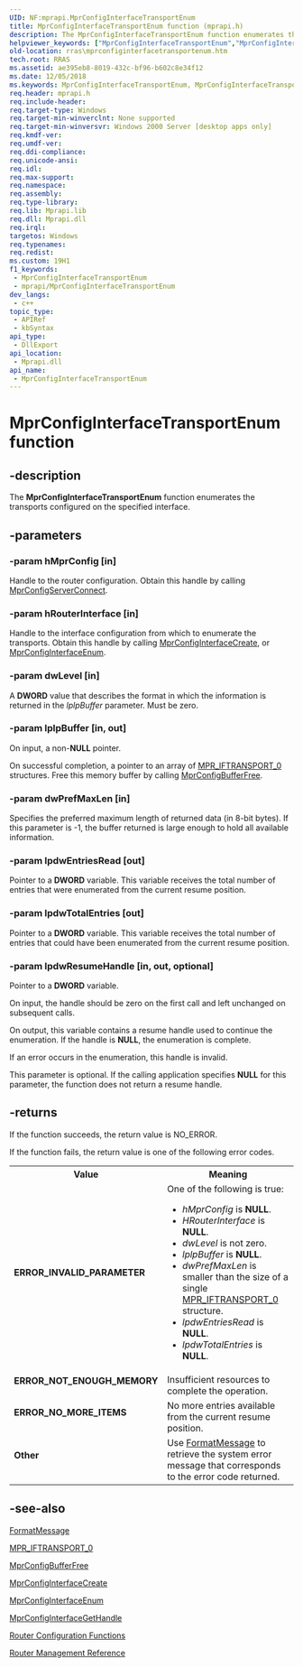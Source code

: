 ```yaml
---
UID: NF:mprapi.MprConfigInterfaceTransportEnum
title: MprConfigInterfaceTransportEnum function (mprapi.h)
description: The MprConfigInterfaceTransportEnum function enumerates the transports configured on the specified interface.
helpviewer_keywords: ["MprConfigInterfaceTransportEnum","MprConfigInterfaceTransportEnum function [RAS]","_mpr_mprconfiginterfacetransportenum","mprapi/MprConfigInterfaceTransportEnum","rras.mprconfiginterfacetransportenum"]
old-location: rras\mprconfiginterfacetransportenum.htm
tech.root: RRAS
ms.assetid: ae395eb8-8019-432c-bf96-b602c8e34f12
ms.date: 12/05/2018
ms.keywords: MprConfigInterfaceTransportEnum, MprConfigInterfaceTransportEnum function [RAS], _mpr_mprconfiginterfacetransportenum, mprapi/MprConfigInterfaceTransportEnum, rras.mprconfiginterfacetransportenum
req.header: mprapi.h
req.include-header: 
req.target-type: Windows
req.target-min-winverclnt: None supported
req.target-min-winversvr: Windows 2000 Server [desktop apps only]
req.kmdf-ver: 
req.umdf-ver: 
req.ddi-compliance: 
req.unicode-ansi: 
req.idl: 
req.max-support: 
req.namespace: 
req.assembly: 
req.type-library: 
req.lib: Mprapi.lib
req.dll: Mprapi.dll
req.irql: 
targetos: Windows
req.typenames: 
req.redist: 
ms.custom: 19H1
f1_keywords:
 - MprConfigInterfaceTransportEnum
 - mprapi/MprConfigInterfaceTransportEnum
dev_langs:
 - c++
topic_type:
 - APIRef
 - kbSyntax
api_type:
 - DllExport
api_location:
 - Mprapi.dll
api_name:
 - MprConfigInterfaceTransportEnum
---
```


# MprConfigInterfaceTransportEnum function


## -description

The 
<b>MprConfigInterfaceTransportEnum</b> function enumerates the transports configured on the specified interface.

## -parameters

### -param hMprConfig [in]

Handle to the router configuration. Obtain this handle by calling 
<a href="/windows/desktop/api/mprapi/nf-mprapi-mprconfigserverconnect">MprConfigServerConnect</a>.

### -param hRouterInterface [in]

Handle to the interface configuration from which to enumerate the transports. Obtain this handle by calling 
<a href="/windows/desktop/api/mprapi/nf-mprapi-mprconfiginterfacecreate">MprConfigInterfaceCreate</a>, or 
<a href="/windows/desktop/api/mprapi/nf-mprapi-mprconfiginterfaceenum">MprConfigInterfaceEnum</a>.

### -param dwLevel [in]

A <b>DWORD</b> value that describes the format in which the information is returned in the <i>lplpBuffer</i> parameter. Must be zero.

### -param lplpBuffer [in, out]

On input, a non-<b>NULL</b> pointer. 




On successful completion, a pointer to an array of <a href="/windows/desktop/api/mprapi/ns-mprapi-mpr_transport_0">MPR_IFTRANSPORT_0</a> structures. Free this memory buffer by calling 
<a href="/windows/desktop/api/mprapi/nf-mprapi-mprconfigbufferfree">MprConfigBufferFree</a>.

### -param dwPrefMaxLen [in]

Specifies the preferred maximum length of returned data (in 8-bit bytes). If this parameter is -1, the buffer returned is large enough to hold all available information.

### -param lpdwEntriesRead [out]

Pointer to a <b>DWORD</b> variable. This variable receives the total number of entries that were enumerated from the current resume position.

### -param lpdwTotalEntries [out]

Pointer to a <b>DWORD</b> variable. This variable receives the total number of entries that could have been enumerated from the current resume position.

### -param lpdwResumeHandle [in, out, optional]

Pointer to a <b>DWORD</b> variable. 




On input, the handle should be zero on the first call and left unchanged on subsequent calls.

On output, this variable contains a resume handle used to continue the enumeration. If the handle is <b>NULL</b>, the enumeration is complete.

If an error occurs in the enumeration, this handle is invalid.

This parameter is optional. If the calling application specifies <b>NULL</b> for this parameter, the function does not return a resume handle.

## -returns

If the function succeeds, the return value is NO_ERROR.

If the function fails, the return value is one of the following error codes.

<table>
<tr>
<th>Value</th>
<th>Meaning</th>
</tr>
<tr>
<td width="40%">
<dl>
<dt><b>ERROR_INVALID_PARAMETER</b></dt>
</dl>
</td>
<td width="60%">
One of the following is true: 




<ul>
<li><i>hMprConfig</i> is <b>NULL</b>.</li>
<li><i>HRouterInterface</i> is <b>NULL</b>.</li>
<li><i>dwLevel</i> is not zero.</li>
<li><i>lplpBuffer</i> is <b>NULL</b>.</li>
<li><i>dwPrefMaxLen</i> is smaller than the size of a single 
<a href="/windows/desktop/api/mprapi/ns-mprapi-mpr_transport_0">MPR_IFTRANSPORT_0</a> structure.</li>
<li><i>lpdwEntriesRead</i> is <b>NULL</b>.</li>
<li><i>lpdwTotalEntries</i> is <b>NULL</b>.</li>
</ul>
</td>
</tr>
<tr>
<td width="40%">
<dl>
<dt><b>ERROR_NOT_ENOUGH_MEMORY</b></dt>
</dl>
</td>
<td width="60%">
Insufficient resources to complete the operation.

</td>
</tr>
<tr>
<td width="40%">
<dl>
<dt><b>ERROR_NO_MORE_ITEMS</b></dt>
</dl>
</td>
<td width="60%">
No more entries available from the current resume position.

</td>
</tr>
<tr>
<td width="40%">
<dl>
<dt><b>Other</b></dt>
</dl>
</td>
<td width="60%">
Use 
<a href="/windows/desktop/api/winbase/nf-winbase-formatmessage">FormatMessage</a> to retrieve the system error message that corresponds to the error code returned.

</td>
</tr>
</table>

## -see-also

<a href="/windows/desktop/api/winbase/nf-winbase-formatmessage">FormatMessage</a>



<a href="/windows/desktop/api/mprapi/ns-mprapi-mpr_iftransport_0">MPR_IFTRANSPORT_0</a>



<a href="/windows/desktop/api/mprapi/nf-mprapi-mprconfigbufferfree">MprConfigBufferFree</a>



<a href="/windows/desktop/api/mprapi/nf-mprapi-mprconfiginterfacecreate">MprConfigInterfaceCreate</a>



<a href="/windows/desktop/api/mprapi/nf-mprapi-mprconfiginterfaceenum">MprConfigInterfaceEnum</a>



<a href="/windows/desktop/api/mprapi/nf-mprapi-mprconfiginterfacegethandle">MprConfigInterfaceGetHandle</a>



<a href="/windows/desktop/RRAS/router-configuration-functions">Router Configuration Functions</a>



<a href="/windows/desktop/RRAS/router-management-reference">Router Management Reference</a>
